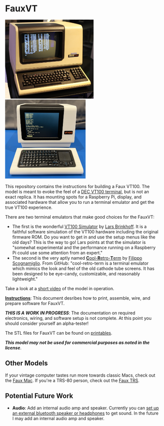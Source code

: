 # FauxVT

<img src="images/DEC_VT100_terminal.jpg" height="256">[<img src="images/Actual/Front_1.jpeg" height ="256">](images/Actual/Front_1.jpeg)

This repository contains the instructions for building a Faux VT100. The model is meant to evoke the feel of a [DEC VT100 terminal](https://www.vt100.net), but is not an exact replica. It has mounting spots for a Raspberry Pi, display, and associated hardware that allow you to run a terminal emulator and get the true VT100 experience.

There are two terminal emulators that make good choices for the FauxVT:

* The first is the wonderful [VT100 Simulator](https://github.com/larsbrinkhoff/terminal-simulator) by [Lars Brinkhoff](https://github.com/larsbrinkhoff). It is a faithful software simulation of the VT100 hardware including the original firmware ROM. Do you want to get in and use the setup menus like the old days? This is the way to go! Lars points at that the simulator is "somewhat experimental and the performance running on a Raspberry Pi could use some attention from an expert." 
* The second is the very aptly named [**C**ool-**R**etro-**T**erm](https://github.com/Swordfish90/cool-retro-term) by [Filippo Scognamiglio](https://github.com/Swordfish90). From GitHub: "cool-retro-term is a terminal emulator which mimics the look and feel of the old cathode tube screens. It has been designed to be eye-candy, customizable, and reasonably lightweight."

Take a look at a [short video](https://youtu.be/ITlj2mHSaQM) of the model in operation.

**[Instructions](Instructions.md)**: This document desribes how to print, assemble, wire, and prepare software for FauxVT.

***THIS IS A WORK IN PROGRESS***: The documentation on required electronics, wiring, and software setup is not complete. At this point you should consider yourself an alpha-tester!

The STL files for FauxVT can be found on [printables](https://www.printables.com/model/940494-faux-vt100-raspberry-pi-based-emulator-fits-inside).

***This model may not be used for commercial purposes as noted in the license***.

## Other Models

If your vintage computer tastes run more towards classic Macs, check out the [Faux Mac](https://github.com/jpasqua/FauxMac). If you're a TRS-80 person, check out the [Faux TRS](https://github.com/jpasqua/FauxTRS).

## Potential Future Work

* **Audio**: Add an internal audio amp and speaker. Currently you can [set up an external bluetooth speaker or headphones](https://www.okdo.com/project/set-up-a-bluetooth-speaker-with-a-raspberry-pi/) to get sound. In the future I may add an internal audio amp and speaker.
